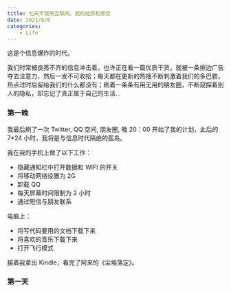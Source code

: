 ```yaml
---
title: 七天不使用互联网，我的经历和感受
date: 2021/8/6
categories:
    - Life
---
```


这是个信息爆炸的时代。

我们时常被良莠不齐的信息冲击着，也许正在看一篇优质干货，就被一条擦边广告夺去注意力，然后一发不可收拾；每天都在更新的热搜不断刺激着我们的多巴胺，热点过时后留给我们的什么都没有；刷着一条条有用无用的朋友圈，不断窥探着别人的隐私，却忘记了真正属于自己的生活...

### 第一晚

我最后刷了一次 Twitter, QQ 空间, 朋友圈, 晚 20：00 开始了我的计划，此后的 7\*24 小时，我将是与信息时代隔绝的孤岛。

我在我的手机上做了以下工作：

-   隐藏通知栏中打开数据和 WIFI 的开关
-   将移动网络设置为 2G
-   卸载 QQ
-   每天屏幕时间限制为 2 小时
-   通过短信与朋友联系

电脑上：

-   将写代码要用的文档下载下来
-   将喜欢的音乐下载下来
-   打开飞行模式

接着我拿出 Kindle，看完了阿来的《尘埃落定》。

### 第一天
